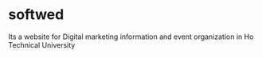 # softwed
Its a website for Digital marketing information and event organization in Ho Technical University 
